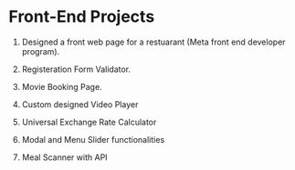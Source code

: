 # Front-End Projects 

1. Designed a front web page for a restuarant (Meta front end developer program).

2. Registeration Form Validator. 

3. Movie Booking Page.

4. Custom designed Video Player

5. Universal Exchange Rate Calculator

6. Modal and Menu Slider functionalities 

7. Meal Scanner with API
